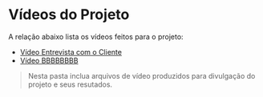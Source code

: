 # Vídeos do Projeto
A relação abaixo lista os vídeos feitos para o projeto:
 - [Vídeo Entrevista com o Cliente](https://drive.google.com/file/d/1roUGQK4CVgiVOlfA_kbM7j2SPRUarpKS/view?usp=sharing)
 - [Vídeo BBBBBBBB](https://drive.google.com/file/d/1rzk-tN0VNoTz6PpH9VM8lJptInYBEzLG/view?usp=drive_link)

> Nesta pasta inclua arquivos de vídeo produzidos para divulgação do 
> projeto e seus resutados.

